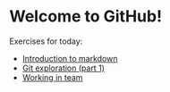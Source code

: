 # Welcome to GitHub!

Exercises for today:
* [Introduction to markdown](1-markdown-intro.md)
* [Git exploration (part 1)](2-git-exploration-part1.md)
* [Working in team](3-teamwork.md)